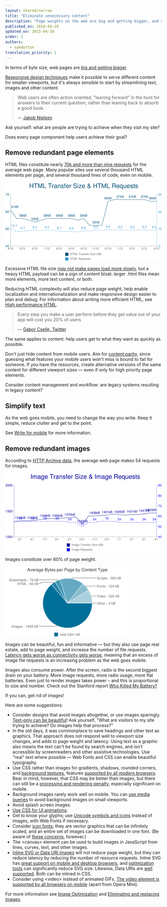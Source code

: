 ```yaml
---
layout: shared/narrow
title: "Eliminate unnecessary content"
description: "Page weights on the web are big and getting bigger, and content is often difficult to read and interact with on mobile. This article describes techniques for streamlining page content."
published_on: 2016-04-29
updated_on: 2015-04-29
order: 2
authors:
  - samdutton
translation_priority: 1
---
```


<p class="intro">In terms of byte size, web pages are <a href="http://httparchive.org/trends.php#bytesTotal&reqTotal" title="HTTP Archive: Total Transfer Size and Total Requests">big and getting bigger</a>.
</p>

[Responsive design techniques](/web/fundamentals/design-and-ui/responsive/fundamentals/) make it possible to serve different content for smaller viewports, but it's always sensible to start by streamlining text, images and other content.

> Web users are often action oriented, "leaning forward" in the hunt for answers to their current question, rather than leaning back to absorb a good book.
>
> — [Jakob Nielsen](https://www.nngroup.com/articles/concise-scannable-and-objective-how-to-write-for-the-web/)

Ask yourself: what are people are trying to achieve when they visit my site?

Does every page component help users achieve their goal?

## Remove redundant page elements

HTML files constitute nearly [70k and more than nine requests](http://httparchive.org/trends.php#bytesHtml&reqHtml) for the average web page. Many popular sites use several thousand HTML elements per page, and several thousand lines of code, even on mobile.

[![HTTP Archive graph of HTML Transfer Size and HTML Requests](images/http-archive-html-requests.png)](http://httparchive.org/trends.php#bytesHtml&reqHtml)

Excessive HTML file size [may not make pages load more slowly](http://jsbin.com/zofavunapo/1/edit?html,js,output), but a heavy HTML payload can be a sign of content bloat: larger .html files mean more elements, more text content, or both.

Reducing HTML complexity will also reduce page weight, help enable localization and internationalization and make responsive design easier to plan and debug. For information about writing more efficient HTML, see [High performance HTML](https://samdutton.wordpress.com/2015/04/02/high-performance-html/).

> Every step you make a user perform before they get value out of your app will cost you 20% of users
>
>— [Gabor Cselle, Twitter](http://blog.gaborcselle.com/2012/10/every-step-costs-you-20-of-users.html)

The same applies to content: help users get to what they want as quickly as possible.

Don't just hide content from mobile users. Aim for [content parity](http://bradfrost.com/blog/mobile/content-parity/), since guessing what features your mobile users won't miss is bound to fail for someone. If you have the resources, create alternative versions of the same content for different viewport sizes — even if only for high priority page elements.

Consider content management and workflow: are legacy systems resulting in legacy content?

## Simplify text

As the web goes mobile, you need to change the way you write. Keep it simple, reduce clutter and get to the point.

See [Write for mobile](write.html) for more information.

## Remove redundant images

According to [HTTP Archive data](http://httparchive.org/trends.php#bytesImg&reqImg), the average web page makes 54 requests for images.

<a href="http://httparchive.org/trends.php#bytesImg&reqImg" title="HTTP Archive"><img src="images/http-archive-images.png" alt="HTTP Archive showing increasing number of image transfer sizes and image requests" /></a>

Images constitute over 60% of page weight.

<a href="http://httparchive.org/interesting.php#bytesperpage" title="HTTP Archive"><img src="images/http-archive-content-type-pie-chart.png" alt="HTTP Archive pie chart showing average bytes per page by content type, around 60% of which is images"></a>

Images can be beautiful, fun and informative — but they also use page real estate, add to page weight, and increase the number of file requests. [Latency gets worse as connectivity gets worse](https://www.igvita.com/2012/07/19/latency-the-new-web-performance-bottleneck/), meaning that an excess of image file requests is an increasing problem as the web goes mobile.

Images also consume power. After the screen, radio is the second biggest drain on your battery. More image requests, more radio usage, more flat batteries. Even just to render images takes power – and this is proportional to size and number. Check out the Stanford report [Who Killed My Battery?](http://cdn.oreillystatic.com/en/assets/1/event/79/Who%20Killed%20My%20Battery_%20Analyzing%20Mobile%20Browser%20Energy%20Consumption%20Presentation.pdf)

If you can, get rid of images!

Here are some suggestions:

* Consider designs that avoid images altogether, or use images sparingly. [Text-only can be beautiful](https://onepagelove.com/tag/text-only)! Ask yourself, "What are visitors to my site trying to achieve? Do images help that process?"
* In the old days, it was commonplace to save headings and other text as graphics. That approach does not respond well to viewport size changes, and adds to page weight and latency. Using text as a graphic also means the text can't be found by search engines, and isn't accessible by screenreaders and other assistive technologies. Use "real" text where possible — Web Fonts and CSS can enable beautiful typography.
* Use CSS rather than images for gradients, shadows, rounded corners, and [background textures](http://lea.verou.me/css3patterns/), features [supported by all modern browsers](http://caniuse.com/#search=shadows). Bear in mind, however, that CSS may be better than images, but there can still be a [processing and rendering penalty](http://www.smashingmagazine.com/2013/04/03/build-fast-loading-mobile-website/), especially significant on mobile.
* Background images rarely work well on mobile. You can [use media queries](http://udacity.github.io/responsive-images/examples/2-06/backgroundImageConditional/) to avoid background images on small viewports.
* Avoid splash screen images.
* [Use CSS for UI animations](https://developers.google.com/web/fundamentals/design-and-ui/animations/?hl=en).
* Get to know your glyphs; use [Unicode symbols and icons](https://en.wikipedia.org/wiki/List_of_Unicode_characters) instead of images, with Web Fonts if necessary.
* Consider [icon fonts](http://weloveiconfonts.com/#zocial); they are vector graphics that can be infinitely scaled, and an entire set of images can be downloaded in one font. (Be aware of [these concerns](https://sarasoueidan.com/blog/icon-fonts-to-svg/), however.)
* The &lt;canvas&gt; element can be used to build images in JavaScript from lines, curves, text, and other images.
* [Inline SVG or Data URI images](http://udacity.github.io/responsive-images/examples/2-11/svgDataUri/) will not reduce page weight, but they can reduce latency by reducing the number of resource requests. Inline SVG has [great support on mobile and desktop browsers](http://caniuse.com/#feat=svg-html5), and [optimization tools](http://petercollingridge.appspot.com/svg-optimiser) can significantly reduce SVG size. Likewise, Data URIs are [well supported](http://caniuse.com/datauri). Both can be inlined in CSS.
* Consider using &lt;video&gt; instead of animated GIFs. [The video element is supported by all browsers on mobile](http://caniuse.com/video) (apart from Opera Mini).

For more information see [Image Optimization](https://developers.google.com/web/fundamentals/performance/optimizing-content-efficiency/image-optimization?hl=en) and [Eliminating and replacing images](https://developers.google.com/web/fundamentals/performance/optimizing-content-efficiency/image-optimization?hl=en#eliminating-and-replacing-images).
